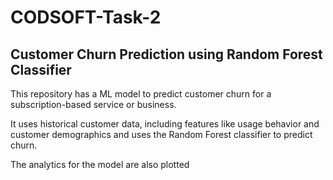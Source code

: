 # CODSOFT-Task-2

## Customer Churn Prediction using Random Forest Classifier

This repository has a ML model to predict customer churn for a subscription-based service or business.

It uses historical customer data, including features like usage behavior and customer demographics and uses the Random Forest classifier to predict churn.

The analytics for the model are also plotted 
